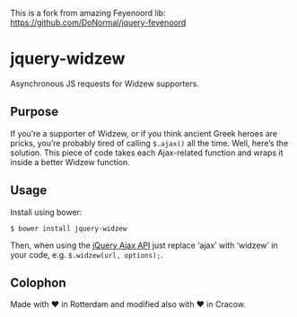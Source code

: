 ﻿This is a fork from amazing Feyenoord lib: https://github.com/DoNormal/jquery-feyenoord

# jquery-widzew

Asynchronous JS requests for Widzew supporters.

## Purpose

If you’re a supporter of Widzew, or if you think ancient Greek heroes are pricks, you’re probably tired of calling `$.ajax()` all the time. Well, here’s the solution. This piece of code takes each Ajax-related function and wraps it inside a better Widzew function.

## Usage

Install using bower:

`$ bower install jquery-widzew`

Then, when using the [jQuery Ajax API](http://api.jquery.com/category/ajax/) just replace ‘ajax’ with ‘widzew’ in your code, e.g. `$.widzew(url, options);`.

## Colophon

Made with ♥ in Rotterdam and modified also with ♥ in Cracow.
